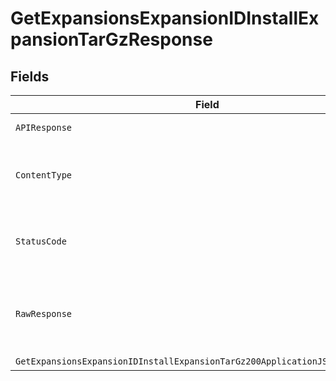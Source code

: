# GetExpansionsExpansionIDInstallExpansionTarGzResponse


## Fields

| Field                                                                         | Type                                                                          | Required                                                                      | Description                                                                   |
| ----------------------------------------------------------------------------- | ----------------------------------------------------------------------------- | ----------------------------------------------------------------------------- | ----------------------------------------------------------------------------- |
| `APIResponse`                                                                 | [*shared.APIResponse](../../models/shared/apiresponse.md)                     | :heavy_minus_sign:                                                            | unknown error                                                                 |
| `ContentType`                                                                 | *string*                                                                      | :heavy_check_mark:                                                            | HTTP response content type for this operation                                 |
| `StatusCode`                                                                  | *int*                                                                         | :heavy_check_mark:                                                            | HTTP response status code for this operation                                  |
| `RawResponse`                                                                 | [*http.Response](https://pkg.go.dev/net/http#Response)                        | :heavy_minus_sign:                                                            | Raw HTTP response; suitable for custom response parsing                       |
| `GetExpansionsExpansionIDInstallExpansionTarGz200ApplicationJSONBinaryString` | *[]byte*                                                                      | :heavy_minus_sign:                                                            | OK                                                                            |